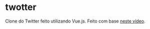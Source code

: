 # twotter
Clone do Twitter feito utilizando Vue.js. Feito com base [neste vídeo](https://www.youtube.com/watch?v=ZqgiuPt5QZo). 
